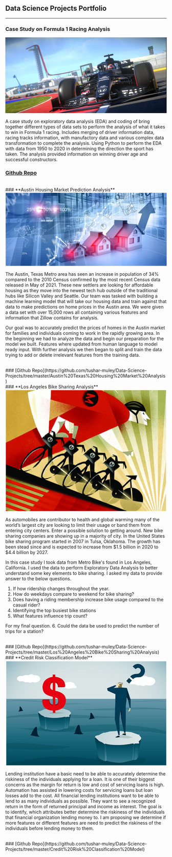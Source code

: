 ## **Data Science Projects Portfolio**

---

### **Case Study on Formula 1 Racing Analysis**
<img src="images/f1_racing.png?raw=true"/>

A case study on exploratory data analysis (EDA) and coding of bring together different types of data sets 
to perform the analysis of what it takes to win in Formula 1 racing. Includes merging of driver information data, racing tracks information, with 
manufactory data and various complex data transformation to complete the analysis. Using Python to perform the EDA with data from 1950 to 2020 in 
determining the direction the sport has taken. The analysis provided information on winning driver age and successful constructors.<br>

### [Github Repo](https://github.com/tushar-muley/Data-Science-Projects/tree/master/Formula%201%20Racing%20Analysis) 

<br>
### **Austin Housing Market Prediction Analysis**
<img src="images/housing.png?raw=true"/> <br>

The Austin, Texas Metro area has seen an increase in population of 34% compared to the 2010 Census confirmed by the most recent Census data 
released in May of 2021. These new settlers are looking for affordable housing as they move into the newest tech hub outside of the 
traditional hubs like Silicon Valley and Seattle. Our team was tasked with building a machine learning model that will take our housing 
data and train against that data to make predictions on home prices in the Austin area. We were given a data set with over 15,000 
rows all containing various features and information that Zillow contains for analysis.<br> 

Our goal was to accurately predict the prices of homes in the Austin market for families and individuals coming to work in the rapidly 
growing area. In the beginning we had to analyze the data and begin our preparation for the model we built. Features where updated from 
human language to model ready input. With further analysis we then began to split and train the data trying to add or delete irrelevant 
features from the training data.<br>

<br>
### [Github Repo](https://github.com/tushar-muley/Data-Science-Projects/tree/master/Austin%20Texas%20Housing%20Market%20Analysis)

<br>
### **Los Angeles Bike Sharing Analysis**
<img src="images/bike_sharing.png?raw=true"/> <br>

As automobiles are contributor to health and global warming many of the world’s largest city are looking to limit their usage or band them from 
entering city centers. Enter a possible solution to getting around. New bike sharing companies are showing up in a majority of city. In the 
United States bike sharing program started in 2007 in Tulsa, Oklahoma. The growth has been stead since and is expected to increase from 
$1.5 billion in 2020 to $4.4 billion by 2027.

In this case study I took data from Metro Bike's found in Los Angeles, California. I used the data to perform Exploratory Data Analysis to better 
understand some key elements to bike sharing. I asked my data to provide answer to the below questions. 

1.	If how ridership changes throughout the year. 
2.	How do weekdays compare to weekend for bike sharing? 
3.	Does having a riding membership increase bike usage compared to the casual rider?
4.	Identifying the top busiest bike stations
5.	What features influence trip count?

For my final question.
6.	Could the data be used to predict the number of trips for a station? 
<br> 

<br>
### [Github Repo](https://github.com/tushar-muley/Data-Science-Projects/tree/master/Los%20Angeles%20Bike%20Sharing%20Analysis)

<br>
### **Credit Risk Classification Model**
<img src="images/credit_risk.png?raw=true"/> <br>

Lending institution have a basic need to be able to accurately determine the riskiness of the individuals applying for a loan. It is one of their 
biggest concerns as the margin for return is low and cost of servicing loans is high. Automation has assisted in lowering costs for servicing loans 
but loan losses add to the cost. All financial lending institutions want to be able to lend to as many individuals as possible. They want to see a 
recognized return in the form of returned principal and income as interest. The goal is to identify, which attributes better determine the riskiness 
of the individuals that financial organization lending money to. I am proposing we determine if more features or different features are need to predict 
the riskiness of the individuals before lending money to them.
<br>

<br>
### [Github Repo](https://github.com/tushar-muley/Data-Science-Projects/tree/master/Credit%20Risk%20Classification%20Model)

<br>
